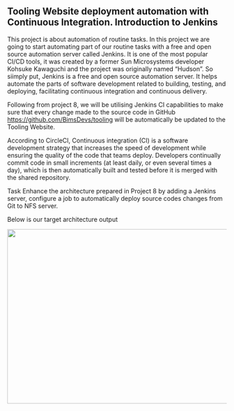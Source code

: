 
## Tooling Website deployment automation with Continuous Integration. Introduction to Jenkins

This project is about automation of routine tasks. In this project we are going to start automating part of our routine tasks with a free and open source automation server called Jenkins. It is one of the most popular CI/CD tools, it was created by a former Sun Microsystems developer Kohsuke Kawaguchi and the project was originally named “Hudson”. So siimply put, Jenkins is a free and open source automation server. It helps automate the parts of software development related to building, testing, and deploying, facilitating continuous integration and continuous delivery.
 
Following from project 8, we will be utilising Jenkins CI capabilities to make sure that every change made to the source code in GitHub https://github.com/BimsDevs/tooling will be automatically be updated to the Tooling Website.
 
According to CircleCI, Continuous integration (CI) is a software development strategy that increases the speed of development while ensuring the quality of the code that teams deploy. Developers continually commit code in small increments (at least daily, or even several times a day), which is then automatically built and tested before it is merged with the shared repository.
 
 
Task
Enhance the architecture prepared in Project 8 by adding a Jenkins server, configure a job to automatically deploy source codes changes from Git to NFS server.

Below is our target architecture output

<img src="https://user-images.githubusercontent.com/78465247/111720720-68b21b80-8856-11eb-8c4f-f24036085e2c.PNG" width="700" height="400">

